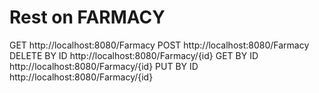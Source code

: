 # Rest on FARMACY

GET http://localhost:8080/Farmacy
POST http://localhost:8080/Farmacy
DELETE BY ID http://localhost:8080/Farmacy/{id}
GET BY ID http://localhost:8080/Farmacy/{id}
PUT BY ID http://localhost:8080/Farmacy/{id}
